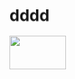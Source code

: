 # dddd
<img src="https://bkimg.cdn.bcebos.com/pic/908fa0ec08fa513d2697f316533c42fbb2fb421673e3?x-bce-process=image/watermark,image_d2F0ZXIvYmFpa2UxNTA=,g_7,xp_5,yp_5/format,f_auto" width="100" height="60">